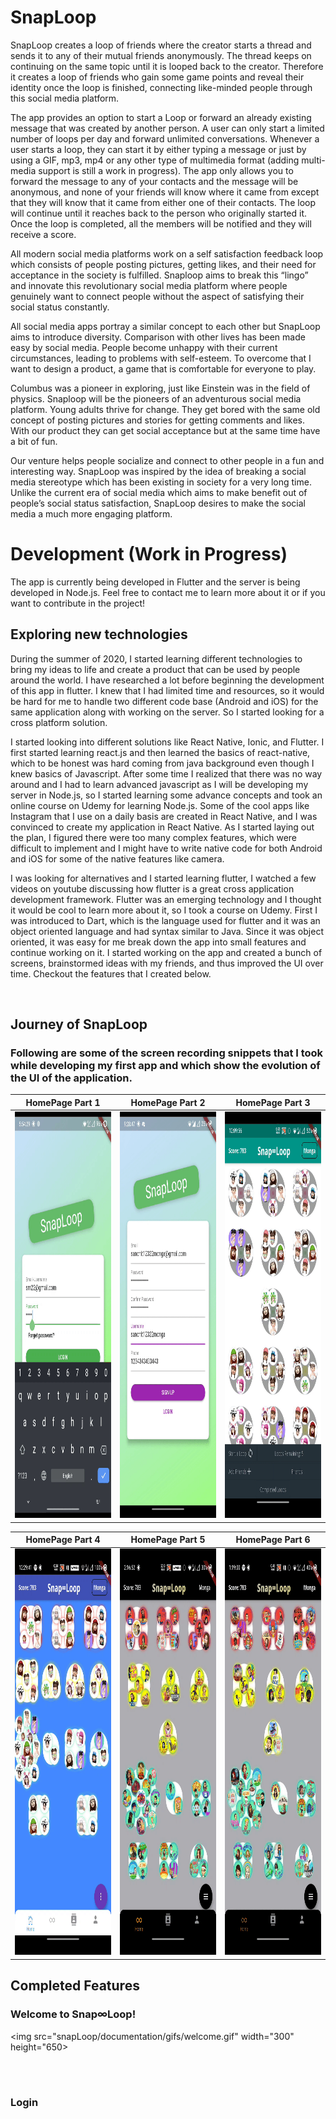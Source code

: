 # SnapLoop

SnapLoop creates a loop of friends where the creator starts a thread and sends it to any of their mutual friends anonymously. The thread keeps on continuing on the same topic until it is looped back to the creator. Therefore it creates a loop of friends who gain some game points and reveal their identity once the loop is finished, connecting like-minded people through this social media platform.

The app provides an option to start a Loop or forward an already existing message that was created by another person. A user can only start a limited number of loops per day and forward unlimited conversations. Whenever a user starts a loop, they can start it by either typing a message or just by using a GIF, mp3, mp4 or any other type of multimedia format (adding multi-media support is still a work in progress). The app only allows you to forward the message to any of your contacts and the message will be anonymous, and none of your friends will know where it came from except that they will know that it came from either one of their contacts. The loop will continue until it reaches back to the person who originally started it. Once the loop is completed, all the members will be notified and they will receive a score.

All modern social media platforms work on a self satisfaction feedback loop which consists of people posting pictures, getting likes, and their need for acceptance in the society is fulfilled. Snaploop aims to break this “lingo” and innovate this revolutionary social media platform where people genuinely want to connect people without the aspect of satisfying their social status constantly.

All social media apps portray a similar concept to each other but SnapLoop aims to introduce diversity. Comparison with other lives has been made easy by social media. People become unhappy with their current circumstances, leading to problems with self-esteem. To overcome that I want to design a product, a game that is comfortable for everyone to play.

Columbus was a pioneer in exploring, just like Einstein was in the field of physics. Snaploop will be the pioneers of an adventurous social media platform. Young adults thrive for change. They get bored with the same old concept of posting pictures and stories for getting comments and likes. With our product they can get social acceptance but at the same time have a bit of fun.

Our venture helps people socialize and connect to other people in a fun and interesting way. SnapLoop was inspired by the idea of breaking a social media stereotype which has been existing in society for a very long time. Unlike the current era of social media which aims to make benefit out of people’s social status satisfaction, SnapLoop desires to make the social media a much more engaging platform.

# Development (Work in Progress)

The app is currently being developed in Flutter and the server is being developed in Node.js.
Feel free to contact me to learn more about it or if you want to contribute in the project!

## Exploring new technologies

During the summer of 2020, I started learning different technologies to bring my ideas to life and create a product that can be used by people around the world. I have researched a lot before beginning the development of this app in flutter. I knew that I had limited time and resources, so it would be hard for me to handle two different code base (Android and iOS) for the same application along with working on the server. So I started looking for a cross platform solution.

I started looking into different solutions like React Native, Ionic, and Flutter. I first started learning react.js and then learned the basics of react-native, which to be honest was hard coming from java background even though I knew basics of Javascript. After some time I realized that there was no way around and I had to learn advanced javascript as I will be developing my server in Node.js, so I started learning some advance concepts and took an online course on Udemy for learning Node.js. Some of the cool apps like Instagram that I use on a daily basis are created in React Native, and I was convinced to create my application in React Native. As I started laying out the plan, I figured there were too many complex features, which were difficult to implement and I might have to write native code for both Android and iOS for some of the native features like camera.

I was looking for alternatives and I started learning flutter, I watched a few videos on youtube discussing how flutter is a great cross application development framework. Flutter was an emerging technology and I thought it would be cool to learn more about it, so I took a course on Udemy. First I was introduced to Dart, which is the language used for flutter and it was an object oriented language and had syntax similar to Java. Since it was object oriented, it was easy for me break down the app into small features and continue working on it. I started working on the app and created a bunch of screens, brainstormed ideas with my friends, and thus improved the UI over time. Checkout the features that I created below.

<br/>

## Journey of SnapLoop

### Following are some of the screen recording snippets that I took while developing my first app and which show the evolution of the UI of the application.

|                                  HomePage Part 1                                   |                                  HomePage Part 2                                   |                                  HomePage Part 3                                   |
| :--------------------------------------------------------------------------------: | :--------------------------------------------------------------------------------: | :--------------------------------------------------------------------------------: |
| <img src="snapLoop/documentation/gifs/homepagePart1.gif" width="300" height="650"> | <img src="snapLoop/documentation/gifs/homePagePart2.gif" width="300" height="650"> | <img src="snapLoop/documentation/gifs/homepagePart3.gif" width="300" height="650"> |

|                                  HomePage Part 4                                   |                                  HomePage Part 5                                   |                                  HomePage Part 6                                   |
| :--------------------------------------------------------------------------------: | :--------------------------------------------------------------------------------: | :--------------------------------------------------------------------------------: |
| <img src="snapLoop/documentation/gifs/HomePagePart4.gif" width="300" height="650"> | <img src="snapLoop/documentation/gifs/HomepagePart5.gif" width="300" height="650"> | <img src="snapLoop/documentation/gifs/homePagePart6.gif" width="300" height="650"> |

## Completed Features

### Welcome to Snap∞Loop!

<img src="snapLoop/documentation/gifs/welcome.gif" width="300" height="650>

<br/>
<br/>

### Login
